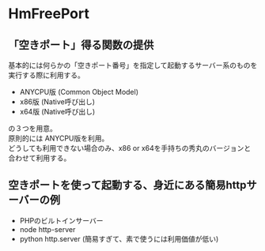 ﻿# HmFreePort

## 「空きポート」得る関数の提供

基本的には何らかの「空きポート番号」を指定して起動するサーバー系のものを実行する際に利用する。

- ANYCPU版 (Common Object Model)
- x86版 (Native呼び出し)
- x64版 (Native呼び出し)

の３つを用意。  
原則的には ANYCPU版を利用。  
どうしても利用できない場合のみ、x86 or x64を手持ちの秀丸のバージョンと合わせて利用する。

## 空きポートを使って起動する、身近にある簡易httpサーバーの例

- PHPのビルトインサーバー  
- node http-server  
- python http.server (簡易すぎて、素で使うには利用価値が低い)  

